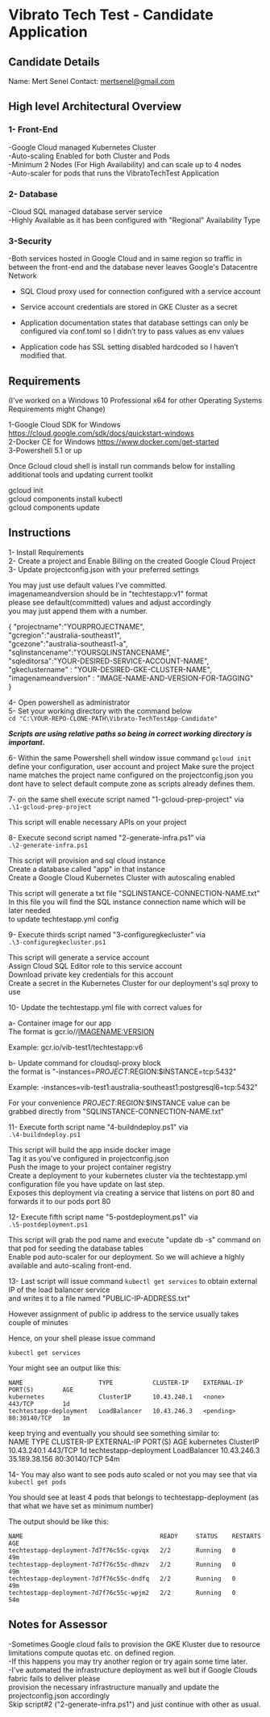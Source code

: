 # Vibrato Tech Test - Candidate Application

## Candidate Details
Name: Mert Senel
Contact: mertsenel@gmail.com

## High level Architectural Overview

### 1- Front-End  <br/>
-Google Cloud managed Kubernetes Cluster <br/>
-Auto-scaling Enabled for both Cluster and Pods  <br/>
-Minimum 2 Nodes (For High Availability) and can scale up to 4 nodes <br/>
-Auto-scaler for pods that runs the VibratoTechTest Application <br/>
	
### 2- Database <br/>
-Cloud SQL managed database server service <br/>
-Highly Available as it has been configured with "Regional" Availability Type <br/>

### 3-Security<br/>
-Both services hosted in Google Cloud and in same region so traffic in between the front-end and the database never leaves Google's Datacentre Network <br/>
- SQL Cloud proxy used for connection configured with a service account <br/>
- Service account credentials are stored in GKE Cluster as a secret <br/>
	
- Application documentation states that database settings can only be configured via conf.toml so I didn’t try to pass values as env values  <br/>
- Application code has SSL setting disabled hardcoded so I haven’t modified that. <br/>
	
## Requirements
(I've worked on a Windows 10 Professional x64 for other Operating Systems Requirements might Change) <br/>

1-Google Cloud SDK for Windows https://cloud.google.com/sdk/docs/quickstart-windows  <br/>
2-Docker CE for Windows https://www.docker.com/get-started  <br/>
3-Powershell 5.1 or up <br/>

Once Gcloud cloud shell is install run commands below for installing additional tools and updating current toolkit <br/>

gcloud init <br/>
gcloud components install kubectl <br/>
gcloud components update <br/>



## Instructions
1- Install Requirements <br/>
2- Create a project and Enable Billing on the created Google Cloud Project  <br/>
3- Update projectconfig.json with your preferred settings  <br/>

You may just use default values I've committed.  <br/>
imagenameandversion should be in "techtestapp:v1" format <br/>
please see default(committed) values and adjust accordingly  <br/>
you may just append them with a number.  <br/>

{
"projectname":"YOURPROJECTNAME",  <br/>
"gcregion":"australia-southeast1", <br/>
"gcezone":"australia-southeast1-a", <br/>
"sqlinstancename":"YOURSQLINSTANCENAME", <br/>
"sqleditorsa":"YOUR-DESIRED-SERVICE-ACCOUNT-NAME", <br/>
"gkeclustername" : "YOUR-DESIRED-GKE-CLUSTER-NAME", <br/>
"imagenameandversion" : "IMAGE-NAME-AND-VERSION-FOR-TAGGING"  <br/>
}


4- Open powershell as administrator  <br/>
5- Set your working directory with the command below <br/>
`cd "C:\YOUR-REPO-CLONE-PATH\Vibrato-TechTestApp-Candidate"` 

***Scripts are using relative paths so being in correct working directory is important.***

6-  Within the same Powershell shell window issue command `gcloud init` 
	define your configuration, user account and project
	Make sure the project name matches the project name configured on the projectconfig.json
	you dont have to select default compute zone as scripts already defines them. 
	
7- on the same shell execute script named "1-gcloud-prep-project" via <br/>
`.\1-gcloud-prep-project`  <br/>

This script will enable necessary APIs on your project <br/>

8- Execute second script named "2-generate-infra.ps1” via <br/>
`.\2-generate-infra.ps1` <br/>
		
This script will provision and sql cloud instance <br/>
Create a database called "app" in that instance <br/>
Create a Google Cloud Kubernetes Cluster with autoscaling enabled  <br/>
	
This script will generate a txt file "SQLINSTANCE-CONNECTION-NAME.txt"  <br/>
In this file you will find the SQL instance connection name which will be later needed  <br/>
to update techtestapp.yml config   <br/>
	
9-  Execute thirds script named "3-configuregkecluster"  via <br/>
`.\3-configuregkecluster.ps1`<br/>
		
This script will generate a service account <br/>
Assign Cloud SQL Editor role to this service account <br/>
Download private key credentials for this account  <br/>
Create a secret in the Kubernetes Cluster for our deployment's sql proxy to use <br/>

10- Update the techtestapp.yml file with correct values for <br/>

a- Container image for our app   <br/>
The format is gcr.io/<YOUR-PROJECT-ID>/<IMAGENAME:VERSION>  <br/>

Example: gcr.io/vib-test1/techtestapp:v6 <br/>

b- Update command for cloudsql-proxy block <br/>
the format is "-instances=$PROJECT:$REGION:$INSTANCE=tcp:5432" <br/>
	
Example: -instances=vib-test1:australia-southeast1:postgresql6=tcp:5432" <br/>

For your convenience $PROJECT:$REGION:$INSTANCE value can be <br/>
grabbed directly from "SQLINSTANCE-CONNECTION-NAME.txt" 
	
11- Execute forth script name "4-buildndeploy.ps1" via  <br/>
`.\4-buildndeploy.ps1` <br/>
	
This script will build the app inside docker image  <br/>
Tag it as you've configured in projectconfig.json <br/>
Push the image to your project container registry <br/>
Create a deployment to your kubernetes cluster via the techtestapp.yml configuration file you have update on last step. <br/>
Exposes this deployment via creating a service that listens on port 80 and forwards it to our pods port 80 <br/>
	
12- Execute fifth script name "5-postdeployment.ps1" via <br/>
`.\5-postdeployment.ps1` <br/>
	
This script will grab the pod name and execute "update db -s" command on that pod for seeding the database tables <br/>
Enable pod auto-scaler for our deployment. So we will achieve a highly available and auto-scaling front-end.  <br/>
	
	
13- Last script will issue command `kubectl get services` to obtain external IP of the load balancer service <br/>
and writes it to a file named "PUBLIC-IP-ADDRESS.txt"  <br/>
	
However assignment of public ip address to the service usually takes couple of minutes <br/>
	
Hence, on your shell please issue command <br/>
	
`kubectl get services`  <br/>
	
Your might see an output like this:  <br/>
	
	NAME                     TYPE           CLUSTER-IP    EXTERNAL-IP   PORT(S)        AGE 
	kubernetes               ClusterIP      10.43.240.1   <none>        443/TCP        1d 
	techtestapp-deployment   LoadBalancer   10.43.246.3   <pending>     80:30140/TCP   1m 
	
keep trying and eventually you should see something similar to:  <br/>
	NAME                     TYPE           CLUSTER-IP    EXTERNAL-IP     PORT(S)        AGE 
	kubernetes               ClusterIP      10.43.240.1   <none>          443/TCP        1d 
	techtestapp-deployment   LoadBalancer   10.43.246.3   35.189.38.156   80:30140/TCP   54m 
	
	
14- You may also want to see pods auto scaled or not  you may see that via  <br/>
`kubectl get pods`  <br/>
	
You should see at least 4 pods that belongs to techtestapp-deployment (as that what we have set as minimum number) <br/>
	
The output should be like this:  <br/>
	
	NAME                                      READY     STATUS    RESTARTS   AGE 
	techtestapp-deployment-7d7f76c55c-cgvqx   2/2       Running   0          49m 
	techtestapp-deployment-7d7f76c55c-dhmzv   2/2       Running   0          49m 
	techtestapp-deployment-7d7f76c55c-dndfq   2/2       Running   0          49m 
	techtestapp-deployment-7d7f76c55c-wpjm2   2/2       Running   0          54m 
	
	
	

## Notes for Assessor
-Sometimes Google cloud fails to provision the GKE Kluster due to resource limitations compute quotas etc. on defined region. <br/> 
-If this happens you may try another region or try again some time later. <br/>
-I've automated the infrastructure deployment as well but if Google Clouds fabric fails to deliver please <br/>
provision the necessary infrastructure manually and update the projectconfig.json accordingly <br/>
Skip script#2 ("2-generate-infra.ps1") and just continue with other as usual.  <br/>
	











